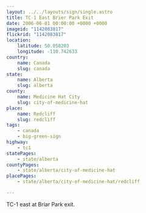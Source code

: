 ```yaml
---
layout: ../../layouts/sign/single.astro
title: TC-1 East Brier Park Exit
date: 2006-06-01 00:00:00 +0000 +0000
imageid: "1142083817"
flickrid: "1142083817"
location:
    latitude: 50.058203
    longitude: -110.742633
country:
    name: Canada
    slug: canada
state:
    name: Alberta
    slug: alberta
county:
    name: Medicine Hat City
    slug: city-of-medicine-hat
place:
    name: Redcliff
    slug: redcliff
tags:
    - canada
    - big-green-sign
highway:
    - tc1
statePages:
    - state/alberta
countyPages:
    - state/alberta/city-of-medicine-hat
placePages:
    - state/alberta/city-of-medicine-hat/redcliff

---
```

TC-1 east at Briar Park exit.